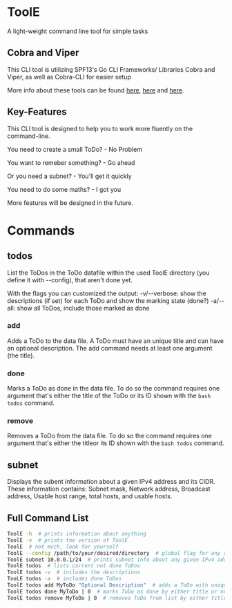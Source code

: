 # ToolE
A light-weight command line tool for simple tasks

## Cobra and Viper
This CLI tool is utilizing SPF13's Go CLI Frameworks/ Libraries Cobra and Viper, as well as Cobra-CLI for easier setup

More info about these tools can be found [here](https://go.dev/solutions/clis), [here](https://github.com/spf13/cobra) and [here](https://github.com/spf13/viper).


## Key-Features

This CLI tool is designed to help you to work more fluently on the command-line.

You need to create a small ToDo? - No Problem

You want to remeber something? - Go ahead

Or you need a subnet? - You'll get it quickly

You need to do some maths? - I got you


More features will be designed in the future.

# Commands

## todos

List the ToDos in the ToDo datafile within the used ToolE directory (you define it with --config), that aren't done yet.

With the flags you can customized the output:
    -v/--verbose: show the descriptions (if set) for each ToDo and show the marking state (done?)
    -a/--all: show all ToDos, include those marked as done

### add

Adds a ToDo to the data file.
A ToDo must have an unique title and can have an optional description. The add command needs at least one argument (the title).

### done

Marks a ToDo as done in the data file.
To do so the command requires one argument that's either the title of the ToDo or its ID shown with the ```bash todos``` command.

### remove

Removes a ToDo from the data file.
To do so the command requires one argument that's either the titleor its ID shown with the ```bash todos``` command.


## subnet

Displays the subent information about a given IPv4 address and its CIDR.
These information contains: Subnet mask, Network address, Broadcast address, Usable host range, total hosts, and usable hosts.


## Full Command List

```bash
ToolE -h  # prints information about anything
ToolE -v  # prints the version of ToolE
ToolE  # not much, look for yourself
ToolE --config /path/to/your/desired/directory  # global flag for any command, specifiing with directory to use
ToolE subnet 10.0.0.1/24  # prints subnet info about any given IPv4 address with CIDR
ToolE todos  # lists current not done ToDos
ToolE todos -v  # includes the descriptions
TooLE todos -a  # includes done ToDos
ToolE todos add MyToDo "Optional Description"  # adds a ToDo with unique title and optional description
ToolE todos done MyToDo | 0  # marks ToDo as done by either title or number in list (of ToolE todos)
ToolE todos remove MyToDo | 0  # removes ToDo from list by either title or number in list (of ToolE todos)
```

